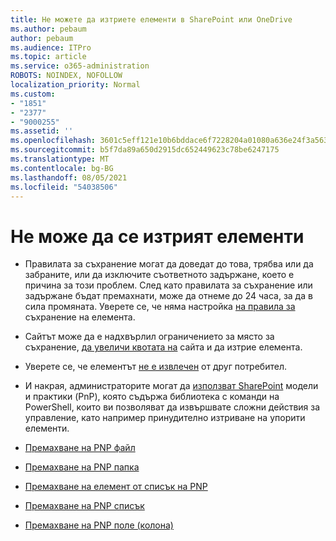 ```yaml
---
title: Не можете да изтриете елементи в SharePoint или OneDrive
ms.author: pebaum
author: pebaum
ms.audience: ITPro
ms.topic: article
ms.service: o365-administration
ROBOTS: NOINDEX, NOFOLLOW
localization_priority: Normal
ms.custom:
- "1851"
- "2377"
- "9000255"
ms.assetid: ''
ms.openlocfilehash: 3601c5eff121e10b6bddace6f7228204a01080a636e24f3a56373fe8d469c799
ms.sourcegitcommit: b5f7da89a650d2915dc652449623c78be6247175
ms.translationtype: MT
ms.contentlocale: bg-BG
ms.lasthandoff: 08/05/2021
ms.locfileid: "54038506"
---
```

# <a name="unable-to-delete-items"></a>Не може да се изтрият елементи

- Правилата за съхранение могат да доведат до това, трябва или да забраните, или да изключите съответното задържане, което е причина за този проблем. След като правилата за съхранение или задържане бъдат премахнати, може да отнеме до 24 часа, за да в сила промяната. Уверете се, че няма настройка [на правила за](https://docs.microsoft.com/microsoft-365/compliance/retention-policies) съхранение на елемента.

- Сайтът може да е надхвърлил ограничението за място за съхранение, [да увеличи квотата на](https://docs.microsoft.com/powershell/module/sharepoint-online/set-sposite?view=sharepoint-ps) сайта и да изтрие елемента.

- Уверете се, че елементът [не е извлечен](https://support.office.com/article/check-out-check-in-or-discard-changes-to-files-in-a-library-7e2c12a9-a874-4393-9511-1378a700f6de) от друг потребител.

- И накрая, администраторите могат да [използват SharePoint](https://docs.microsoft.com/powershell/sharepoint/sharepoint-pnp/sharepoint-pnp-cmdlets?view=sharepoint-ps#installation) модели и практики (PnP), която съдържа библиотека с команди на PowerShell, които ви позволяват да извършвате сложни действия за управление, като например принудително изтриване на упорити елементи.
- [Премахване на PNP файл](https://docs.microsoft.com/powershell/module/sharepoint-pnp/remove-pnpfile?view=sharepoint-ps)
- [Премахване на PNP папка](https://docs.microsoft.com/powershell/module/sharepoint-pnp/remove-pnpfolder?view=sharepoint-ps)
- [Премахване на елемент от списък на PNP](https://docs.microsoft.com/powershell/module/sharepoint-pnp/remove-pnplistitem?view=sharepoint-ps)
- [Премахване на PNP списък](https://docs.microsoft.com/powershell/module/sharepoint-pnp/remove-pnplist?view=sharepoint-ps)
- [Премахване на PNP поле (колона)](https://docs.microsoft.com/powershell/module/sharepoint-pnp/remove-pnpfield?view=sharepoint-ps)